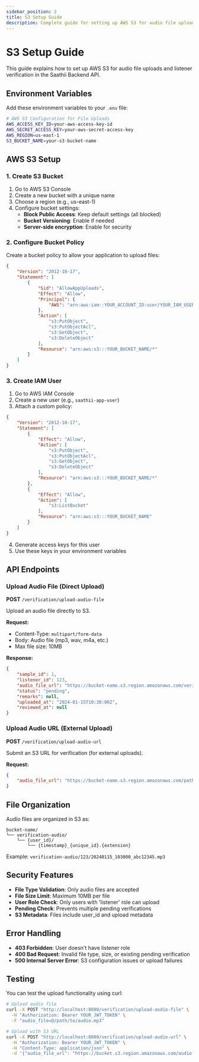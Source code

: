 ```yaml
---
sidebar_position: 2
title: S3 Setup Guide
description: Complete guide for setting up AWS S3 for audio file uploads and listener verification
---
```


# S3 Setup Guide

This guide explains how to set up AWS S3 for audio file uploads and listener verification in the Saathii Backend API.

## Environment Variables

Add these environment variables to your `.env` file:

```bash
# AWS S3 Configuration for File Uploads
AWS_ACCESS_KEY_ID=your-aws-access-key-id
AWS_SECRET_ACCESS_KEY=your-aws-secret-access-key
AWS_REGION=us-east-1
S3_BUCKET_NAME=your-s3-bucket-name
```

## AWS S3 Setup

### 1. Create S3 Bucket

1. Go to AWS S3 Console
2. Create a new bucket with a unique name
3. Choose a region (e.g., us-east-1)
4. Configure bucket settings:
   - **Block Public Access**: Keep default settings (all blocked)
   - **Bucket Versioning**: Enable if needed
   - **Server-side encryption**: Enable for security

### 2. Configure Bucket Policy

Create a bucket policy to allow your application to upload files:

```json
{
    "Version": "2012-10-17",
    "Statement": [
        {
            "Sid": "AllowAppUploads",
            "Effect": "Allow",
            "Principal": {
                "AWS": "arn:aws:iam::YOUR_ACCOUNT_ID:user/YOUR_IAM_USER"
            },
            "Action": [
                "s3:PutObject",
                "s3:PutObjectAcl",
                "s3:GetObject",
                "s3:DeleteObject"
            ],
            "Resource": "arn:aws:s3:::YOUR_BUCKET_NAME/*"
        }
    ]
}
```

### 3. Create IAM User

1. Go to AWS IAM Console
2. Create a new user (e.g., `saathii-app-user`)
3. Attach a custom policy:

```json
{
    "Version": "2012-10-17",
    "Statement": [
        {
            "Effect": "Allow",
            "Action": [
                "s3:PutObject",
                "s3:PutObjectAcl",
                "s3:GetObject",
                "s3:DeleteObject"
            ],
            "Resource": "arn:aws:s3:::YOUR_BUCKET_NAME/*"
        },
        {
            "Effect": "Allow",
            "Action": [
                "s3:ListBucket"
            ],
            "Resource": "arn:aws:s3:::YOUR_BUCKET_NAME"
        }
    ]
}
```

4. Generate access keys for this user
5. Use these keys in your environment variables

## API Endpoints

### Upload Audio File (Direct Upload)

**POST** `/verification/upload-audio-file`

Upload an audio file directly to S3.

**Request:**
- Content-Type: `multipart/form-data`
- Body: Audio file (mp3, wav, m4a, etc.)
- Max file size: 10MB

**Response:**
```json
{
    "sample_id": 1,
    "listener_id": 123,
    "audio_file_url": "https://bucket-name.s3.region.amazonaws.com/verification-audio/123/20240115_103000_abc12345.mp3",
    "status": "pending",
    "remarks": null,
    "uploaded_at": "2024-01-15T10:30:00Z",
    "reviewed_at": null
}
```

### Upload Audio URL (External Upload)

**POST** `/verification/upload-audio-url`

Submit an S3 URL for verification (for external uploads).

**Request:**
```json
{
    "audio_file_url": "https://bucket-name.s3.region.amazonaws.com/path/to/audio.mp3"
}
```

## File Organization

Audio files are organized in S3 as:
```
bucket-name/
└── verification-audio/
    └── {user_id}/
        └── {timestamp}_{unique_id}.{extension}
```

Example: `verification-audio/123/20240115_103000_abc12345.mp3`

## Security Features

- **File Type Validation**: Only audio files are accepted
- **File Size Limit**: Maximum 10MB per file
- **User Role Check**: Only users with 'listener' role can upload
- **Pending Check**: Prevents multiple pending verifications
- **S3 Metadata**: Files include user_id and upload metadata

## Error Handling

- **403 Forbidden**: User doesn't have listener role
- **400 Bad Request**: Invalid file type, size, or existing pending verification
- **500 Internal Server Error**: S3 configuration issues or upload failures

## Testing

You can test the upload functionality using curl:

```bash
# Upload audio file
curl -X POST "http://localhost:8000/verification/upload-audio-file" \
  -H "Authorization: Bearer YOUR_JWT_TOKEN" \
  -F "audio_file=@/path/to/audio.mp3"

# Upload with S3 URL
curl -X POST "http://localhost:8000/verification/upload-audio-url" \
  -H "Authorization: Bearer YOUR_JWT_TOKEN" \
  -H "Content-Type: application/json" \
  -d '{"audio_file_url": "https://bucket.s3.region.amazonaws.com/audio.mp3"}'
```
